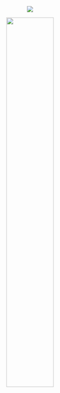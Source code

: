 <p align="center"><img src="https://komarev.com/ghpvc/?username=fleurdeli&color=59224d&style=for-the-badge&label=void stars&style=plastic"></p>
<p align="center"><img src="https://files.catbox.moe/iyhi0k.png" height="50%" width="50%"></p>
